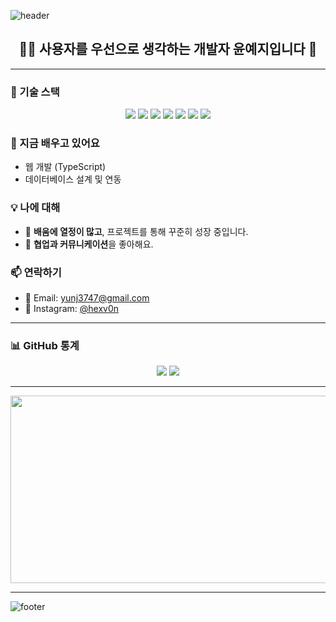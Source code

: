 ![header](https://capsule-render.vercel.app/api?type=waving&color=7cb342&height=250&section=header&text=2zji's%20GitHub&fontSize=40&animation=fadeIn&fontAlignY=38&desc=Welcome!&descAlignY=51&descAlign=62&fontColor=006400)

<h2 align="center">👩‍💻 사용자를 우선으로 생각하는 개발자 <strong>윤예지</strong>입니다 👋</h2>

---

### 🔧 기술 스택
<p align="center">
  <img src="https://img.shields.io/badge/Java-007396?style=flat-square&logo=java&logoColor=white"/>
  <img src="https://img.shields.io/badge/Python-3776AB?style=flat-square&logo=python&logoColor=white"/>
  <img src="https://img.shields.io/badge/Oracle-F80000?style=flat-square&logo=oracle&logoColor=white"/>
  <img src="https://img.shields.io/badge/MySQL-4479A1?style=flat-square&logo=mysql&logoColor=white"/>
  <img src="https://img.shields.io/badge/HTML-E34F26?style=flat-square&logo=html5&logoColor=white"/>
  <img src="https://img.shields.io/badge/CSS-1572B6?style=flat-square&logo=css3&logoColor=white"/>
  <img src="https://img.shields.io/badge/PHP-777BB4?style=flat-square&logo=php&logoColor=white"/>
</p>


### 🌱 지금 배우고 있어요
- 웹 개발 (TypeScript)
- 데이터베이스 설계 및 연동

### 💡 나에 대해
- 🌱 **배움에 열정이 많고**, 프로젝트를 통해 꾸준히 성장 중입니다.
- 👯 **협업과 커뮤니케이션**을 좋아해요.

### 📫 연락하기
- 📧 Email: [yunj3747@gmail.com](mailto:yunj3747@gmail.com)
- 📸 Instagram: [@hexv0n](https://www.instagram.com/hexv0n?igsh=Z3Y3azFqaHdmdnQ4)

---

### 📊 GitHub 통계
<p align="center">
  <img src="https://github-readme-stats.vercel.app/api?username=2zji&show_icons=true&theme=tokyonight&title_color=32CD32&icon_color=32CD32"/>
  <img src="https://github-readme-stats.vercel.app/api/top-langs/?username=2zji&layout=compact&theme=tokyonight&title_color=32CD32"/>
</p>

---

<a href="https://www.gitanimals.org/en_US?utm_medium=image&utm_source=2zji&utm_content=farm">
<img
  src="https://render.gitanimals.org/farms/2zji"
  width="600"
  height="300"
/>
</a>

---

<!-- footer 대신 헤더 느낌 유지하며 닫기 -->
![footer](https://capsule-render.vercel.app/api?type=waving&color=7cb342&height=200&section=footer)
